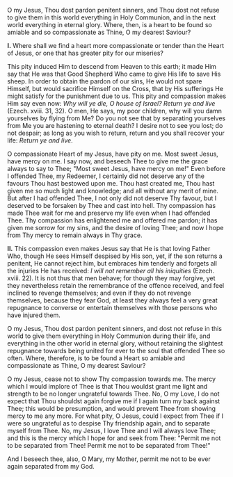 
O my Jesus, Thou dost pardon penitent sinners, and Thou dost not refuse to give them in this world everything in Holy Communion, and in the next world everything in eternal glory. Where, then, is a heart to be found so amiable and so compassionate as Thine, O my dearest Saviour?

**I\.** Where shall we find a heart more compassionate or tender than the Heart of Jesus, or one that has greater pity for our miseries?

This pity induced Him to descend from Heaven to this earth; it made Him say that He was that Good Shepherd Who came to give His life to save His sheep. In order to obtain the pardon of our sins, He would not spare Himself, but would sacrifice Himself on the Cross, that by His sufferings He might satisfy for the punishment due to us. This pity and compassion makes Him say even now: *Why will ye die, O house of Israel? Return ye and live* (Ezech. xviii. 31, 32). O men, He says, my poor children, why will you damn yourselves by flying from Me? Do you not see that by separating yourselves from Me you are hastening to eternal death? I desire not to see you lost; do not despair; as long as you wish to return, return and you shall recover your life: *Return ye and live*.

O compassionate Heart of my Jesus, have pity on me. Most sweet Jesus, have mercy on me. I say now, and beseech Thee to give me the grace always to say to Thee; \"Most sweet Jesus, have mercy on me!\" Even before I offended Thee, my Redeemer, I certainly did not deserve any of the favours Thou hast bestowed upon me. Thou hast created me, Thou hast given me so much light and knowledge; and all without any merit of mine. But after I had offended Thee, I not only did not deserve Thy favour, but I deserved to be forsaken by Thee and cast into hell. Thy compassion has made Thee wait for me and preserve my life even when I had offended Thee. Thy compassion has enlightened me and offered me pardon; it has given me sorrow for my sins, and the desire of loving Thee; and now I hope from Thy mercy to remain always in Thy grace.

**II\.** This compassion even makes Jesus say that He is that loving Father Who, though He sees Himself despised by His son, yet, if the son returns a penitent, He cannot reject him, but embraces him tenderly and forgets all the injuries He has received: *I will not remember all his iniquities* (Ezech. xviii. 22). It is not thus that men behave; for though they may forgive, yet they nevertheless retain the remembrance of the offence received, and feel inclined to revenge themselves; and even if they do not revenge themselves, because they fear God, at least they always feel a very great repugnance to converse or entertain themselves with those persons who have injured them.

O my Jesus, Thou dost pardon penitent sinners, and dost not refuse in this world to give them everything in Holy Communion during their life, and everything in the other world in eternal glory, without retaining the slightest repugnance towards being united for ever to the soul that offended Thee so often. Where, therefore, is to be found a Heart so amiable and compassionate as Thine, O my dearest Saviour?

O my Jesus, cease not to show Thy compassion towards me. The mercy which I would implore of Thee is that Thou wouldst grant me light and strength to be no longer ungrateful towards Thee. No, O my Love, I do not expect that Thou shouldst again forgive me if I again turn my back against Thee; this would be presumption, and would prevent Thee from showing mercy to me any more. For what pity, O Jesus, could I expect from Thee if I were so ungrateful as to despise Thy friendship again, and to separate myself from Thee. No, my Jesus, I love Thee and I will always love Thee; and this is the mercy which I hope for and seek from Thee: \"Permit me not to be separated from Thee! Permit me not to be separated from Thee!\"

And I beseech thee, also, O Mary, my Mother, permit me not to be ever again separated from my God.

